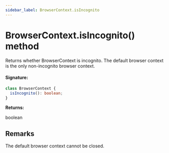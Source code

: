 ```yaml
---
sidebar_label: BrowserContext.isIncognito
---
```


# BrowserContext.isIncognito() method

Returns whether BrowserContext is incognito. The default browser context is the only non-incognito browser context.

#### Signature:

```typescript
class BrowserContext {
  isIncognito(): boolean;
}
```

**Returns:**

boolean

## Remarks

The default browser context cannot be closed.
